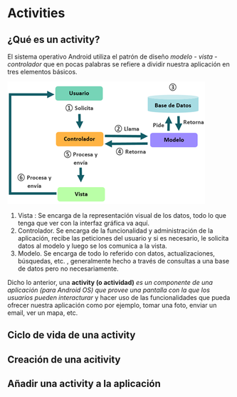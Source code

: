 # Activities

## ¿Qué es un activity?

El sistema operativo Android utiliza el patrón de diseño *modelo - vista - controlador*  que en pocas palabras se refiere a dividir nuestra aplicación en tres elementos básicos.

![mvc](./img/mvc.png)

1. Vista : Se encarga de la representación visual de los datos, todo lo que tenga que ver con la interfaz gráfica va aquí.
2. Controlador. Se encarga de la funcionalidad y administración de la aplicación, recibe las peticiones del usuario y si es necesario, le solicita datos al modelo y luego se los comunica a la vista.
3. Modelo. Se encarga de todo lo referido con datos, actualizaciones, búsquedas, etc. , generalmente hecho a través de consultas a una base de datos pero no necesariamente.

Dicho lo anterior, una **activity (o actividad)**  *es un componente de una aplicación (para Android OS)  que provee una pantalla con la que los usuarios pueden interacturar* y hacer uso de las funcionalidades que pueda ofrecer nuestra aplicación como por ejemplo, tomar una foto, enviar un email, ver un mapa, etc.

## Ciclo de vida de una activity

## Creación de una acitivity

## Añadir una activity a la aplicación

